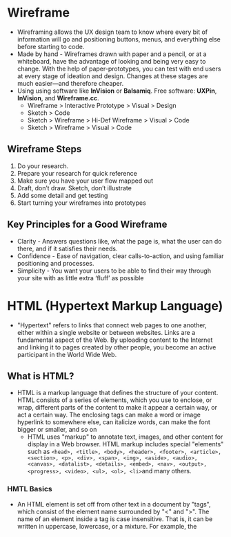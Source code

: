 # Wireframe
  * Wireframing allows the UX design team to know where every bit of information will go and positioning buttons, menus, and everything else before starting to code. 
  * Made by hand - Wireframes drawn with paper and a pencil, or at a whiteboard, have the advantage of looking and being very easy to change. With the help of paper-prototypes, you can test with end users at every stage of ideation and design. Changes at these stages are much easier—and therefore cheaper.
  * Using using software like **InVision** or **Balsamiq**. Free software: **UXPin**, **InVision**, and **Wireframe.cc**.
    * Wireframe > Interactive Prototype > Visual > Design
    * Sketch > Code
    * Sketch > Wireframe > Hi-Def Wireframe > Visual > Code
    * Sketch > Wireframe > Visual > Code

## Wireframe Steps
   1. Do your research.
   2. Prepare your research for quick reference
   3. Make sure you have your user flow mapped out
   4. Draft, don’t draw. Sketch, don’t illustrate
   5. Add some detail and get testing
   6. Start turning your wireframes into prototypes

## Key Principles for a Good Wireframe
   * Clarity - Answers questions like, what the page is, what the user can do there, and if it satisfies their needs. 
   * Confidence - Ease of navigation, clear calls-to-action, and using familiar positioning and processes.
   * Simplicity - You want your users to be able to find their way through your site with as little extra ‘fluff’ as possible

# HTML (**H**yper**t**ext **M**arkup **L**anguage)
 * "Hypertext" refers to links that connect web pages to one another, either within a single website or between websites. Links are a fundamental aspect of the Web. By uploading content to the Internet and linking it to pages created by other people, you become an active participant in the World Wide Web.

## What is HTML?
* HTML is a markup language that defines the structure of your content. HTML consists of a series of elements, which you use to enclose, or wrap, different parts of the content to make it appear a certain way, or act a certain way. The enclosing tags can make a word or image hyperlink to somewhere else, can italicize words, can make the font bigger or smaller, and so on
  * HTML uses "markup" to annotate text, images, and other content for display in a Web browser. HTML markup includes special "elements" such as ```<head>, <title>, <body>, <header>, <footer>, <article>, <section>, <p>, <div>, <span>, <img>, <aside>, <audio>, <canvas>, <datalist>, <details>, <embed>, <nav>, <output>, <progress>, <video>, <ul>, <ol>, <li>```and many others.
    
### HMTL Basics
  * An HTML element is set off from other text in a document by "tags", which consist of the element name surrounded by "<" and ">".  The name of an element inside a tag is case insensitive. That is, it can be written in uppercase, lowercase, or a mixture. For example, the <title> tag can be written as <Title>, <TITLE>, or in any other way.
    * The opening tag: This consists of the name of the element, wrapped in opening and closing angle brackets. This states where the element begins or starts to take effect.
      * The closing tag: This is the same as the opening tag, except that it includes a forward slash before the element name. This states where the element ends; <p> </p> Failing to add a closing tag is one of the standard beginner errors and can lead to strange results.
        * The content: This is the content of the element.
        * The element: The opening tag, the closing tag, and the content together comprise the element.
          * **Elements can also have attributes** and should have the following:
            * A space between it and the element name (or the previous attribute, if the element already has one or more attributes).
            * The attribute name followed by an equal sign.
            * The attribute value wrapped by opening and closing quotation marks. 

## Anatomy of an HTML document
  * !DOCTYPE html — doctype. Needed to make your document behave correctly. 
  * html | /html — This element wraps all the content on the entire page and is sometimes known as the root element.
  * head | /head — This element acts as a container for all the stuff you want to include on the HTML page that isn't the content you are showing to your page's viewers. This includes things like keywords and a page description that you want to appear in search results, CSS to style our content, character set declarations, and more.
  * meta charset="utf-8" — This element sets the character set your document should use to UTF-8 which includes most characters from the vast majority of written languages. Essentially, it can now handle any textual content you might put on it. There is no reason not to set this and it can help avoid some problems later on.
  * title | /title — This sets the title of your page, which is the title that appears in the browser tab the page is loaded in. It is also used to describe the page when you bookmark/favorite it.
  * body | /body — This contains all the content that you want to show to web users when they visit your page, whether that's text, images, videos, games, playable audio tracks, or whatever else.

### Headings
  * Heading elements allow you to specify that certain parts of your content are headings — or subheadings. In the same way that a book has the main title, chapter titles, and subtitles, an HTML document can too. HTML contains 6 heading levels, <h1>–<h6>, although you'll commonly only use 3 to 4 at most:
    * "<h1>My main title</h1>"
    * "<h2>My top level heading</h2>"
    * "<h3>My subheading</h3>"
    * "<h4>My sub-subheading</h4>"

### Lists
    1. Unordered lists are for lists where the order of the items doesn't matter, such as a shopping list. These are wrapped in a <ul> element.
    2. Ordered lists are for lists where the order of the items does matter, such as a recipe. These are wrapped in an <ol> element.
Example: 
```
 <ul>
  <li></li>
  <li></li>
  <li></li>
</ul>
```
### Links
  *  To add a link, we need to use a simple element — `<a>` — "a" being the short form for "anchor". To make text within your paragraph into a link, follow these steps:
```
 <a href="link">text</a>
```
 "<a href="https://youtube.com">YouTube</a>"

# Semantics
  * In programming, Semantics refers to the meaning of a piece of code — for example "what effect does running that line of JavaScript have?", or "what purpose or role does that HTML element have" (rather than "what does it look like?".)
## Semantics in JavaScript
  * In JavaScript, consider a function that takes a string parameter, and returns an "<li>" element with that string as its textContent. Would you need to look at the code to understand what the function did if it was called build('Peach'), or createLiWithContent('Peach')?
## Semantics in CSS
  * In CSS, consider styling a list with li elements representing different types of fruits. Would you know what part of the DOM is being selected with div > ul > li, or .fruits__item?
## Semantics in HTML
  * In HTML, for example, the `<h1>` element is a semantic element, which gives the text it wraps around the role (or meaning) of "a top level heading on your page." HTML should be coded to represent the data that will be populated and not based on its default presentation styling. Presentation (how it should look), is the sole responsibility of CSS.
### Benefits from Writing Semantic Markup
 * Search engines will consider its contents as important keywords to influence the page's search rankings.
 * Screen readers can use it as a signpost to help visually impaired users navigate a page
 * Finding blocks of meaningful code is significantly easier than searching through endless divs with or without semantic or namespaced classes.
 * Suggests to the developer the type of data that will be populated.
 * Semantic naming mirrors proper custom element/component naming.
### Semantic elements
These are *some* of the roughly 100 semantic elements available: 
  * "<article>"
  * "<aside>"
  * "<footer>"
  * "<header>"
  * "<main>"
  * "<nav>"
   
